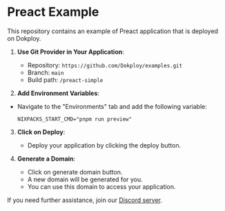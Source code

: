 # Preact Example

This repository contains an example of Preact application that is deployed on Dokploy.


1. **Use Git Provider in Your Application**:
   - Repository: `https://github.com/Dokploy/examples.git`
   - Branch: `main`
   - Build path: `/preact-simple`

2. **Add Environment Variables**:
- Navigate to the "Environments" tab and add the following variable:
   ```plaintext
   NIXPACKS_START_CMD="pnpm run preview"
   ```

3. **Click on Deploy**:
   - Deploy your application by clicking the deploy button.

4. **Generate a Domain**:
    - Click on generate domain button.
    - A new domain will be generated for you.
    - You can use this domain to access your application.

    
If you need further assistance, join our [Discord server](https://discord.com/invite/2tBnJ3jDJc).
